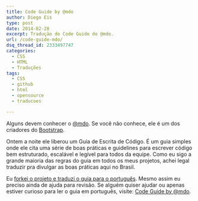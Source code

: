 ```yaml
---
title: Code Guide by @mdo
author: Diego Eis
type: post
date: 2014-02-28
excerpt: Tradução do Code Guide do @mdo.
url: /code-guide-mdo/
dsq_thread_id: 2333497747
categories:
  - CSS
  - HTML
  - Traduções
tags:
  - CSS
  - github
  - html
  - opensource
  - traducoes

---
```

Alguns devem conhecer o [@mdo][1]. Se você não conhece, ele é um dos criadores do [Bootstrap][2].

Ontem a noite ele liberou um Guia de Escrita de Código. É um guia simples onde ele cita uma série de boas práticas e guidelines para escrever código bem estruturado, escalável e legível para todos da equipe. Como eu sigo a grande maioria das regras do guia em todos os meus projetos, achei legal traduzir pra divulgar as boas práticas aqui no Brasil.

Eu [forkei o projeto e traduzi o guia para o português][3]. Mesmo assim eu preciso ainda de ajuda para revisão. Se alguém quiser ajudar ou apenas estiver curioso para ler o guia em português, visite: [Code Guide by @mdo][4].

 [1]: http://twitter.com/@mdo
 [2]: http://getbootstrap.com
 [3]: https://github.com/diegoeis/code-guide/
 [4]: http://diegoeis.github.io/code-guide/